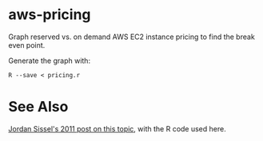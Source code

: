 # aws-pricing

Graph reserved vs. on demand AWS EC2 instance pricing to find the break even point.

Generate the graph with:

    R --save < pricing.r

# See Also
[Jordan Sissel's 2011 post on this topic](http://www.semicomplete.com/blog/geekery/ec2-reserved-vs-ondemand.html), with the R code used here.
